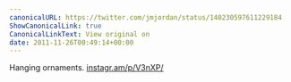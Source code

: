 ```yaml
---
canonicalURL: https://twitter.com/jmjordan/status/140230597611229184
ShowCanonicalLink: true
CanonicalLinkText: View original on
date: 2011-11-26T00:49:14+00:00
---
```

Hanging ornaments. [instagr.am/p/V3nXP/](http://instagr.am/p/V3nXP/)